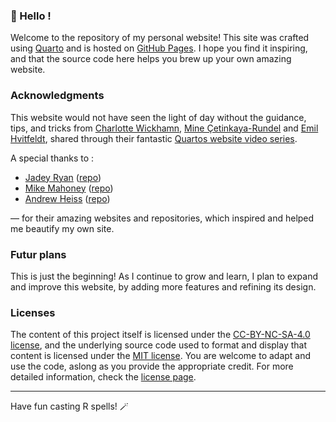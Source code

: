 ### 🧙 Hello !

Welcome to the repository of my personal website! This site was crafted using [Quarto](https://quarto.org/) and is hosted on [GitHub Pages](https://pages.github.com/). I hope you find it inspiring, and that the source code here helps you brew up your own amazing website.

### Acknowledgments

This website would not have seen the light of day without the guidance, tips, and tricks from [Charlotte Wickhamn](https://www.cwick.co.nz/), [Mine Çetinkaya-Rundel](https://mine-cr.com/) and [Emil Hvitfeldt](https://emilhvitfeldt.com/), shared through their fantastic [Quartos website video series](https://quarto.org/docs/blog/posts/2024-12-04-websites-workshop/index.html).

A special thanks to :

-   [Jadey Ryan](https://jadeyryan.com/) ([repo](https://github.com/jadeynryan/jadey_website))
-   [Mike Mahoney](https://www.mm218.dev/) ([repo](https://github.com/mikemahoney218/mm218.dev))
-   [Andrew Heiss](https://www.andrewheiss.com/) ([repo](https://github.com/andrewheiss/ath-quarto))

— for their amazing websites and repositories, which inspired and helped me beautify my own site.

### Futur plans

This is just the beginning! As I continue to grow and learn, I plan to expand and improve this website, by adding more features and refining its design.

### Licenses

The content of this project itself is licensed under the [CC-BY-NC-SA-4.0 license](https://creativecommons.org/licenses/by-nc-sa/4.0/), and the underlying source code used to format and display that content is licensed under the [MIT license](https://github.com/ellfran-7/ellis_website/blob/main/LICENSE). You are welcome to adapt and use the code, aslong as you provide the appropriate credit. For more detailed information, check the [license page](LICENSE).

------------------------------------------------------------------------

Have fun casting R spells! 🪄
